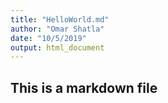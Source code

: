 ```yaml
---
title: "HelloWorld.md"
author: "Omar Shatla"
date: "10/5/2019"
output: html_document
---
```

## This is a markdown file
